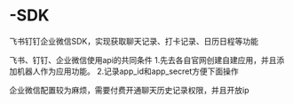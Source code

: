 # -SDK
飞书钉钉企业微信SDK，实现获取聊天记录、打卡记录、日历日程等功能


飞书、钉钉、企业微信使用api的共同条件
1.先去各自官网创建自建应用，并且添加机器人作为应用功能。
2.记录app_id和app_secret方便下面操作

企业微信配置较为麻烦，需要付费开通聊天历史记录权限，并且开放ip
